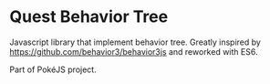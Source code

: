 Quest Behavior Tree
===================

Javascript library that implement behavior tree. Greatly inspired by https://github.com/behavior3/behavior3js and reworked with ES6.

Part of PokéJS project.
